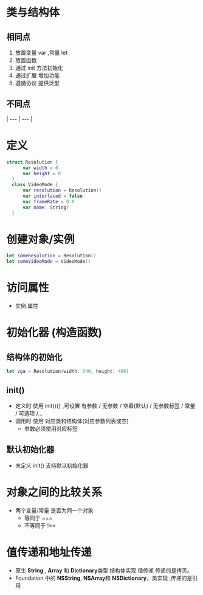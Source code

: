 # 类与结构体

## 相同点

1. 放置变量 var ,常量 let
2. 放置函数
3. 通过 init 方法初始化
4. 通过扩展 增加功能
5. 遵循协议 提供泛型

## 不同点

| --- | --- |

# 定义

```swift
struct Resolution {
      var width = 0
      var height = 0 
  }
  class VideoMode {
      var resolution = Resolution()
      var interlaced = false
      var frameRate = 0.0
      var name: String?
  }
```

# 创建对象/实例

```swift
let someResolution = Resolution()
let someVideoMode = VideoMode()
```

# 访问属性

- 实例.属性

# 初始化器 (构造函数)

## 结构体的初始化

```swift
let vga = Resolution(width: 640, height: 480)
```

## init()

- 定义时 使用 init(){} ,可设置 有参数 / 无参数 / 空着(默认) / 无参数标签 / 常量 / 可选项 /...
- 调用时 使用 对应类和结构体(对应参数列表或空)
    - 参数必须使用对应标签

## 默认初始化器

- 未定义 init() 支持默认初始化器

# 对象之间的比较关系

- 两个变量/常量 是否为同一个对象
    - 等同于 ===
    - 不等同于 !==

# 值传递和地址传递

- 原生 **String** , **Array** 和 **Dictionary**类型 结构体实现 值传递 传递的是拷贝。
- Foundation 中的 **NSString**, **NSArray**和 **NSDictionary**，类实现 ,传递的是引用